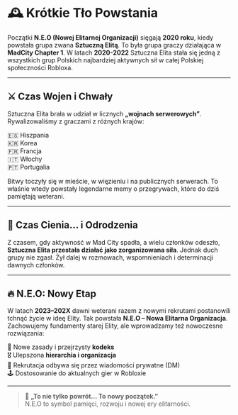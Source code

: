 # 🕰️ Krótkie Tło Powstania

Początki **N.E.O (Nowej Elitarnej Organizacji)** sięgają **2020 roku**, kiedy powstała grupa zwana **Sztuczną Elitą**. To była grupa graczy działająca w **MadCity Chapter 1**. W latach **2020-2022** Sztuczna Elita stała się jedną z wszystkich grup Polskich najbardziej aktywnych sił w całej Polskiej społeczności Robloxa.

---

## ⚔️ Czas Wojen i Chwały

Sztuczna Elita brała w udział w licznych **„wojnach serwerowych”**. Rywalizowaliśmy z graczami z różnych krajów:

🇪🇸 Hiszpania  
🇰🇷 Korea  
🇫🇷 Francja  
🇮🇹 Włochy  
🇵🇹 Portugalia  

Bitwy toczyły się w mieście, w więzieniu i na publicznych serwerach. To właśnie wtedy powstały legendarne memy o przegrywach, które do dziś pamiętają weterani.

---

## 🛑 Czas Cienia... i Odrodzenia

Z czasem, gdy aktywność w Mad City spadła, a wielu członków odeszło, **Sztuczna Elita przestała działać jako zorganizowana siła**. Jednak duch grupy nie zgasł. Żył dalej w rozmowach, wspomnieniach i determinacji dawnych członków.

---

## 🔥 N.E.O: Nowy Etap

W latach **2023–202X** dawni weterani razem z nowymi rekrutami postanowili tchnąć życie w ideę Elity. Tak powstała **N.E.O – Nowa Elitarna Organizacja**. Zachowujemy fundamenty starej Elity, ale wprowadzamy też nowoczesne rozwiązania:

🧭 Nowe zasady i przejrzysty **kodeks**  
🎖️ Ulepszona **hierarchia i organizacja**  
💬 Rekrutacja odbywa się przez wiadomości prywatne (DM)  
🕹️ Dostosowanie do aktualnych gier w Robloxie

---

> 💬 **„To nie tylko powrót... To nowy początek.”**  
> N.E.O to symbol pamięci, rozwoju i nowej ery elitarności.

